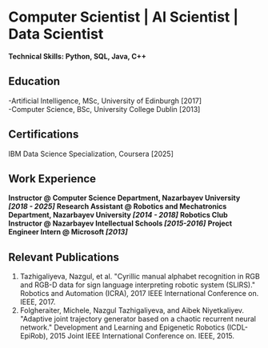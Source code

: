 # Computer Scientist |  AI Scientist | Data Scientist
**Technical Skills: Python, SQL, Java, C++**

## Education
-Artificial Intelligence, MSc, University of Edinburgh [2017]  
-Computer Science, BSc, University College Dublin [2013]

## Certifications
IBM Data Science Specialization, Coursera [2025]

## Work Experience
**Instructor @ Computer Science Department, Nazarbayev University _[2018 - 2025]_**
**Research Assistant @ Robotics and Mechatronics Department, Nazarbayev University _[2014 - 2018]_**
**Robotics Club Instructor @ Nazarbayev Intellectual Schools _[2015-2016]_**
**Project Engineer Intern @ Microsoft _[2013]_**

## Relevant Publications
1. Tazhigaliyeva, Nazgul, et al. "Cyrillic manual alphabet recognition in RGB and RGB-D data for sign
language interpreting robotic system (SLIRS)." Robotics and Automation (ICRA), 2017 IEEE
International Conference on. IEEE, 2017.
2. Folgheraiter, Michele, Nazgul Tazhigaliyeva, and Aibek Niyetkaliyev. "Adaptive joint trajectory
generator based on a chaotic recurrent neural network." Development and Learning and Epigenetic
Robotics (ICDL-EpiRob), 2015 Joint IEEE International Conference on. IEEE, 2015.

